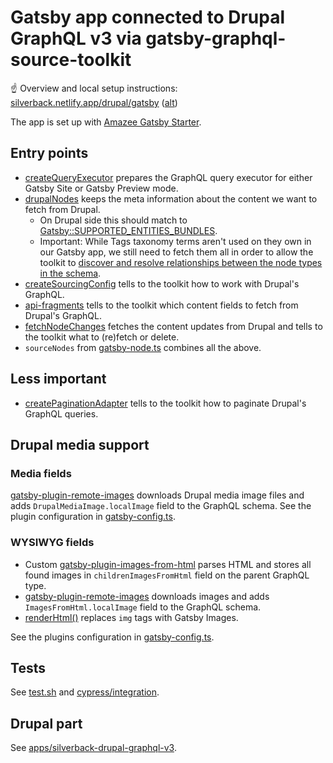 # Gatsby app connected to Drupal GraphQL v3 via gatsby-graphql-source-toolkit

☝️ Overview and local setup instructions:
[silverback.netlify.app/drupal/gatsby](https://silverback.netlify.app/drupal/gatsby)
([alt](../silverback-website/docs/drupal/gatsby.mdx))

The app is set up with
[Amazee Gatsby Starter](https://github.com/AmazeeLabs/gatsby-starter).

## Entry points

- [createQueryExecutor](./src/gatsby-node-helpers/create-query-executor.ts)
  prepares the GraphQL query executor for either Gatsby Site or Gatsby Preview
  mode.
- [drupalNodes](./src/gatsby-node-helpers/drupal-nodes.ts) keeps the meta
  information about the content we want to fetch from Drupal.
  - On Drupal side this should match to
    [Gatsby::SUPPORTED_ENTITIES_BUNDLES](../silverback-drupal-graphql-v3/web/modules/custom/silverback_gatsby/src/Gatsby.php).
  - Important: While Tags taxonomy terms aren't used on they own in our Gatsby
    app, we still need to fetch them all in order to allow the toolkit to
    [discover and resolve relationships between the node types in the schema](https://github.com/gatsbyjs/gatsby-graphql-toolkit#2-configure-gatsby-node-types).
- [createSourcingConfig](./src/gatsby-node-helpers/create-sourcing-config.ts)
  tells to the toolkit how to work with Drupal's GraphQL.
- [api-fragments](./src/gatsby-node-helpers/api-fragments) tells to the toolkit
  which content fields to fetch from Drupal's GraphQL.
- [fetchNodeChanges](./src/gatsby-node-helpers/fetch-node-changes.ts) fetches
  the content updates from Drupal and tells to the toolkit what to (re)fetch or
  delete.
- `sourceNodes` from [gatsby-node.ts](./gatsby-node.ts) combines all the above.

## Less important

- [createPaginationAdapter](./src/gatsby-node-helpers/create-pagination-adapter.ts)
  tells to the toolkit how to paginate Drupal's GraphQL queries.

## Drupal media support

### Media fields

[gatsby-plugin-remote-images](https://www.gatsbyjs.com/plugins/gatsby-plugin-remote-images/)
downloads Drupal media image files and adds `DrupalMediaImage.localImage` field
to the GraphQL schema. See the plugin configuration in
[gatsby-config.ts](./gatsby-config.ts).

### WYSIWYG fields

- Custom
  [gatsby-plugin-images-from-html](./plugins/gatsby-plugin-images-from-html)
  parses HTML and stores all found images in `childrenImagesFromHtml` field on
  the parent GraphQL type.
- [gatsby-plugin-remote-images](https://www.gatsbyjs.com/plugins/gatsby-plugin-remote-images/)
  downloads images and adds `ImagesFromHtml.localImage` field to the GraphQL
  schema.
- [renderHtml()](./plugins/gatsby-plugin-images-from-html/render-html.tsx)
  replaces `img` tags with Gatsby Images.

See the plugins configuration in [gatsby-config.ts](./gatsby-config.ts).

## Tests

See [test.sh](./test.sh) and [cypress/integration](./cypress/integration).

## Drupal part

See [apps/silverback-drupal-graphql-v3](../silverback-drupal-graphql-v3).
